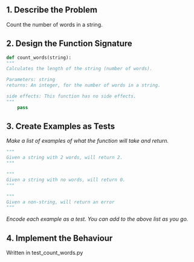 ## 1. Describe the Problem

Count the number of words in a string.

## 2. Design the Function Signature
```python
def count_words(string):
"""
Calculates the length of the string (number of words).

Parameters: string
returns: An integer, for the number of words in a string.

side effects: This function has no side effects.
"""
    pass
```

## 3. Create Examples as Tests

_Make a list of examples of what the function will take and return._
```python
"""
Given a string with 2 words, will return 2.
"""

"""
Given a string with no words, will return 0.
"""

"""
Given a non-string, will return an error
"""

```

_Encode each example as a test. You can add to the above list as you go._

## 4. Implement the Behaviour

Written in test_count_words.py
